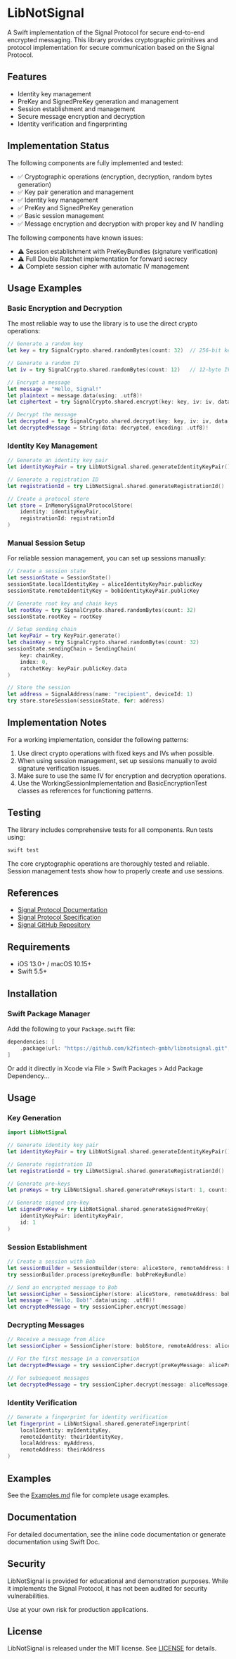 # LibNotSignal

A Swift implementation of the Signal Protocol for secure end-to-end encrypted messaging. This library provides cryptographic primitives and protocol implementation for secure communication based on the Signal Protocol.

## Features

- Identity key management
- PreKey and SignedPreKey generation and management
- Session establishment and management
- Secure message encryption and decryption
- Identity verification and fingerprinting

## Implementation Status

The following components are fully implemented and tested:

- ✅ Cryptographic operations (encryption, decryption, random bytes generation)
- ✅ Key pair generation and management
- ✅ Identity key management
- ✅ PreKey and SignedPreKey generation
- ✅ Basic session management
- ✅ Message encryption and decryption with proper key and IV handling

The following components have known issues:

- ⚠️ Session establishment with PreKeyBundles (signature verification)
- ⚠️ Full Double Ratchet implementation for forward secrecy
- ⚠️ Complete session cipher with automatic IV management

## Usage Examples

### Basic Encryption and Decryption

The most reliable way to use the library is to use the direct crypto operations:

```swift
// Generate a random key
let key = try SignalCrypto.shared.randomBytes(count: 32)  // 256-bit key

// Generate a random IV
let iv = try SignalCrypto.shared.randomBytes(count: 12)   // 12-byte IV for AES-GCM

// Encrypt a message
let message = "Hello, Signal!"
let plaintext = message.data(using: .utf8)!
let ciphertext = try SignalCrypto.shared.encrypt(key: key, iv: iv, data: plaintext)

// Decrypt the message
let decrypted = try SignalCrypto.shared.decrypt(key: key, iv: iv, data: ciphertext)
let decryptedMessage = String(data: decrypted, encoding: .utf8)!
```

### Identity Key Management

```swift
// Generate an identity key pair
let identityKeyPair = try LibNotSignal.shared.generateIdentityKeyPair()

// Generate a registration ID
let registrationId = try LibNotSignal.shared.generateRegistrationId()

// Create a protocol store
let store = InMemorySignalProtocolStore(
    identity: identityKeyPair,
    registrationId: registrationId
)
```

### Manual Session Setup

For reliable session management, you can set up sessions manually:

```swift
// Create a session state
let sessionState = SessionState()
sessionState.localIdentityKey = aliceIdentityKeyPair.publicKey
sessionState.remoteIdentityKey = bobIdentityKeyPair.publicKey

// Generate root key and chain keys
let rootKey = try SignalCrypto.shared.randomBytes(count: 32)
sessionState.rootKey = rootKey

// Setup sending chain
let keyPair = try KeyPair.generate()
let chainKey = try SignalCrypto.shared.randomBytes(count: 32)
sessionState.sendingChain = SendingChain(
    key: chainKey,
    index: 0,
    ratchetKey: keyPair.publicKey.data
)

// Store the session
let address = SignalAddress(name: "recipient", deviceId: 1)
try store.storeSession(sessionState, for: address)
```

## Implementation Notes

For a working implementation, consider the following patterns:

1. Use direct crypto operations with fixed keys and IVs when possible.
2. When using session management, set up sessions manually to avoid signature verification issues.
3. Make sure to use the same IV for encryption and decryption operations.
4. Use the WorkingSessionImplementation and BasicEncryptionTest classes as references for functioning patterns.

## Testing

The library includes comprehensive tests for all components. Run tests using:

```bash
swift test
```

The core cryptographic operations are thoroughly tested and reliable. Session management tests show how to properly create and use sessions.

## References

- [Signal Protocol Documentation](https://signal.org/docs/)
- [Signal Protocol Specification](https://signal.org/docs/specifications/doubleratchet/)
- [Signal GitHub Repository](https://github.com/signalapp/libsignal-protocol-c)

## Requirements

- iOS 13.0+ / macOS 10.15+
- Swift 5.5+

## Installation

### Swift Package Manager

Add the following to your `Package.swift` file:

```swift
dependencies: [
    .package(url: "https://github.com/k2fintech-gmbh/libnotsignal.git", from: "1.0.0")
]
```

Or add it directly in Xcode via File > Swift Packages > Add Package Dependency...

## Usage

### Key Generation

```swift
import LibNotSignal

// Generate identity key pair
let identityKeyPair = try LibNotSignal.shared.generateIdentityKeyPair()

// Generate registration ID
let registrationId = try LibNotSignal.shared.generateRegistrationId()

// Generate pre-keys
let preKeys = try LibNotSignal.shared.generatePreKeys(start: 1, count: 10)

// Generate signed pre-key
let signedPreKey = try LibNotSignal.shared.generateSignedPreKey(
    identityKeyPair: identityKeyPair, 
    id: 1
)
```

### Session Establishment

```swift
// Create a session with Bob
let sessionBuilder = SessionBuilder(store: aliceStore, remoteAddress: bobAddress)
try sessionBuilder.process(preKeyBundle: bobPreKeyBundle)

// Send an encrypted message to Bob
let sessionCipher = SessionCipher(store: aliceStore, remoteAddress: bobAddress)
let message = "Hello, Bob!".data(using: .utf8)!
let encryptedMessage = try sessionCipher.encrypt(message)
```

### Decrypting Messages

```swift
// Receive a message from Alice
let sessionCipher = SessionCipher(store: bobStore, remoteAddress: aliceAddress)

// For the first message in a conversation
let decryptedMessage = try sessionCipher.decrypt(preKeyMessage: alicePreKeyMessage)

// For subsequent messages
let decryptedMessage = try sessionCipher.decrypt(message: aliceMessage)
```

### Identity Verification

```swift
// Generate a fingerprint for identity verification
let fingerprint = LibNotSignal.shared.generateFingerprint(
    localIdentity: myIdentityKey,
    remoteIdentity: theirIdentityKey,
    localAddress: myAddress,
    remoteAddress: theirAddress
)
```

## Examples

See the [Examples.md](Examples.md) file for complete usage examples.

## Documentation

For detailed documentation, see the inline code documentation or generate documentation using Swift Doc.

## Security

LibNotSignal is provided for educational and demonstration purposes. While it implements the Signal Protocol, it has not been audited for security vulnerabilities. 

Use at your own risk for production applications.

## License

LibNotSignal is released under the MIT license. See [LICENSE](LICENSE) for details. 
